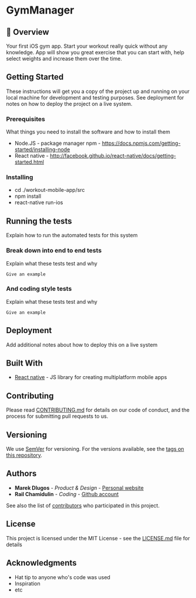 # GymManager

## :book: Overview

Your first iOS gym app. Start your workout really quick without any knowledge. App will show you great exercise that you can start with, help select weights and increase them over the time.

## Getting Started

These instructions will get you a copy of the project up and running on your local machine for development and testing purposes. See deployment for notes on how to deploy the project on a live system.

### Prerequisites

What things you need to install the software and how to install them

* Node.JS - package manager npm - https://docs.npmjs.com/getting-started/installing-node
* React native - http://facebook.github.io/react-native/docs/getting-started.html

### Installing

* cd ./workout-mobile-app/src
* npm install
* react-native run-ios


## Running the tests

Explain how to run the automated tests for this system

### Break down into end to end tests

Explain what these tests test and why

```
Give an example
```

### And coding style tests

Explain what these tests test and why

```
Give an example
```

## Deployment

Add additional notes about how to deploy this on a live system

## Built With

* [React native](http://facebook.github.io/react-native/) - JS library for creating multiplatform mobile apps

## Contributing

Please read [CONTRIBUTING.md](https://gist.github.com/PurpleBooth/b24679402957c63ec426) for details on our code of conduct, and the process for submitting pull requests to us.

## Versioning

We use [SemVer](http://semver.org/) for versioning. For the versions available, see the [tags on this repository](https://github.com/your/project/tags).

## Authors

* **Marek Dlugos** - *Product & Design* - [Personal website](http://www.mareks.space)
* **Rail Chamidulin** - *Coding* - [Github account](https://github.com/marekdlugos/workout-mobile-app)

See also the list of [contributors](https://github.com/your/project/contributors) who participated in this project.

## License

This project is licensed under the MIT License - see the [LICENSE.md](LICENSE.md) file for details

## Acknowledgments

* Hat tip to anyone who's code was used
* Inspiration
* etc
